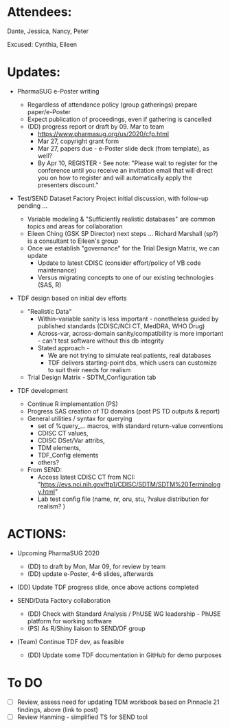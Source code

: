 # Attendees:
Dante, Jessica, Nancy, Peter

Excused:
Cynthia, Eileen

# Updates:

* PharmaSUG e-Poster writing
  * Regardless of attendance policy (group gatherings) prepare paper/e-Poster
  * Expect publication of proceedings, even if gathering is cancelled
  * (DD) progress report or draft by 09. Mar to team
    * https://www.pharmasug.org/us/2020/cfp.html
    * Mar 27, copyright grant form
    * Mar 27, papers due - e-Poster slide deck (from template), as well?
    * By Apr 10, REGISTER - See note: "Please wait to register for the conference until you receive an invitation email that will direct you on how to register and will automatically apply the presenters discount."

* Test/SEND Dataset Factory Project initial discussion, with follow-up pending ... 
  * Variable modeling & "Sufficiently realistic databases" are common topics and areas for collaboration
  * Eileen Ching (GSK SP Director) next steps ... Richard Marshall (sp?) is a consultant to Eileen's group
  * Once we establish "governance" for the Trial Design Matrix, we can update
    * Update to latest CDISC (consider effort/policy of VB code maintenance)
    * Versus migrating concepts to one of our existing technologies (SAS, R)

* TDF design based on initial dev efforts
  * "Realistic Data"
    * Within-variable sanity is less important - nonetheless guided by published standards (CDISC/NCI CT, MedDRA, WHO Drug)
    * Across-var, across-domain sanity/compatibility is more important - can't test software without this db integrity
    * Stated approach - 
      * We are not trying to simulate real patients, real databases
      * TDF delivers starting-point dbs, which users can customize to suit their needs for realism
  * Trial Design Matrix - SDTM_Configuration tab

* TDF development
  * Continue R implementation (PS)
  * Progress SAS creation of TD domains (post PS TD outputs & report)
  * General utilities / syntax for querying
    * set of %query_... macros, with standard return-value conventions
    *  CDISC CT values, 
    * CDISC DSet/Var attribs, 
    * TDM elements, 
    * TDF_Config elements
    * others?
  * From SEND:
    * Access latest CDISC CT from NCI: "https://evs.nci.nih.gov/ftp1/CDISC/SDTM/SDTM%20Terminology.html" 
    * Lab test config file (name, nr, oru, stu, ?value distribution for realism? )


# ACTIONS:
  * Upcoming PharmaSUG 2020
    * (DD) to draft by Mon, Mar 09, for review by team
    * (DD) update e-Poster, 4-6 slides, afterwards

  * (DD) Update TDF progress slide, once above actions completed

  * SEND/Data Factory collaboration
    * (DD) Check with Standard Analysis / PhUSE WG leadership - PhUSE platform for working software
    * (PS) As R/Shiny liaison to SEND/DF group
  
  * (Team) Continue TDF dev, as feasible
    * (DD) Update some TDF documentation in GitHub for demo purposes

# To DO
  * [ ] Review, assess need for updating TDM workbook based on Pinnacle 21 findings, above (link to post)
  * [ ] Review Hanming - simplified TS for SEND tool
